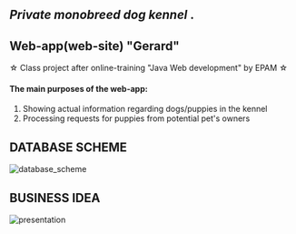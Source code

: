 <h2><i>Private monobreed dog kennel </i>.</h2>
<h2>Web-app(web-site) "Gerard" </h2>
☆ Class project after online-training "Java Web development" by EPAM ☆
<h4>The main purposes of the web-app:</h4>
<ol type="1">
    <li>Showing actual information regarding dogs/puppies in the kennel </li> 
    <li>Processing requests for puppies from potential pet's owners </li>   
</ol>

<h2>DATABASE SCHEME</h2>

![database_scheme](https://user-images.githubusercontent.com/39922259/130320965-01f36157-5485-437f-b508-1074d94cc738.png)

<h2>BUSINESS IDEA</h2>

![presentation](https://user-images.githubusercontent.com/39922259/130238710-f060da61-7411-4564-aa34-682f435a9864.jpg)

